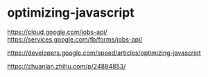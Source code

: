 # optimizing-javascript  




https://cloud.google.com/jobs-api/  
https://services.google.com/fb/forms/jobs-api/  



https://developers.google.com/speed/articles/optimizing-javascript



https://zhuanlan.zhihu.com/p/24884853/  





